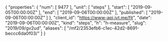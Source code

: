 {
  "properties": {
    "num": [
      9477
    ],
    "unit": [
      "steps"
    ],
    "start": [
      "2019-09-05T00:00:00Z"
    ],
    "end": [
      "2019-09-06T00:00:00Z"
    ],
    "published": [
      "2019-09-06T00:00:00Z"
    ]
  },
  "client_id": "https://www-api.jvt.me/fit",
  "date": "2019-09-06T00:00:00Z",
  "kind": "steps",
  "h": "h-measure",
  "slug": "2019/09/gv2ud",
  "aliases": [
    "/mf2/2353efb6-c1ec-42d2-8691-beccc6da0f03/"
  ]
}
